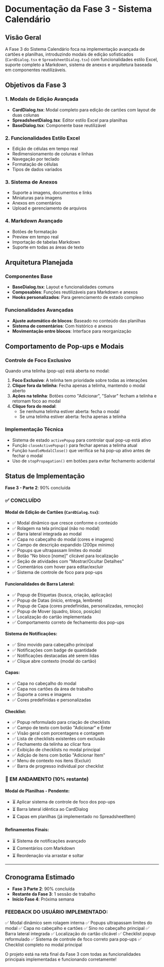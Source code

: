 
# Documentação da Fase 3 - Sistema Calendário

## Visão Geral

A Fase 3 do Sistema Calendário foca na implementação avançada de cartões e planilhas, introduzindo modais de edição sofisticados (`CardDialog.tsx` e `SpreadsheetDialog.tsx`) com funcionalidades estilo Excel, suporte completo a Markdown, sistema de anexos e arquitetura baseada em componentes reutilizáveis.

## Objetivos da Fase 3

### 1. Modals de Edição Avançada
- **CardDialog.tsx**: Modal completo para edição de cartões com layout de duas colunas
- **SpreadsheetDialog.tsx**: Editor estilo Excel para planilhas
- **BaseDialog.tsx**: Componente base reutilizável

### 2. Funcionalidades Estilo Excel
- Edição de células em tempo real
- Redimensionamento de colunas e linhas
- Navegação por teclado
- Formatação de células
- Tipos de dados variados

### 3. Sistema de Anexos
- Suporte a imagens, documentos e links
- Miniaturas para imagens
- Anexos em comentários
- Upload e gerenciamento de arquivos

### 4. Markdown Avançado
- Botões de formatação
- Preview em tempo real
- Importação de tabelas Markdown
- Suporte em todas as áreas de texto

## Arquitetura Planejada

### Componentes Base
- **BaseDialog.tsx**: Layout e funcionalidades comuns
- **Composables**: Funções reutilizáveis para Markdown e anexos
- **Hooks personalizados**: Para gerenciamento de estado complexo

### Funcionalidades Avançadas
- **Ajuste automático de blocos**: Baseado no conteúdo das planilhas
- **Sistema de comentários**: Com histórico e anexos
- **Movimentação entre blocos**: Interface para reorganização

## Comportamento de Pop-ups e Modais

### Controle de Foco Exclusivo
Quando uma telinha (pop-up) está aberta no modal:

1. **Foco Exclusivo**: A telinha tem prioridade sobre todas as interações
2. **Clique fora da telinha**: Fecha apenas a telinha, mantendo o modal aberto
3. **Ações na telinha**: Botões como "Adicionar", "Salvar" fecham a telinha e retornam foco ao modal
4. **Clique fora do modal**: 
   - Se nenhuma telinha estiver aberta: fecha o modal
   - Se uma telinha estiver aberta: fecha apenas a telinha

### Implementação Técnica
- Sistema de estado `activePopup` para controlar qual pop-up está ativo
- Função `closeActivePopup()` para fechar apenas a telinha atual
- Função `handleModalClose()` que verifica se há pop-up ativo antes de fechar o modal
- Uso de `stopPropagation()` em botões para evitar fechamento acidental

## Status de Implementação

**Fase 3 - Parte 2**: 90% concluída

### ✅ CONCLUÍDO

#### Modal de Edição de Cartões (`CardDialog.tsx`):
- ✅ Modal dinâmico que cresce conforme o conteúdo
- ✅ Rolagem na tela principal (não no modal)
- ✅ Barra lateral integrada ao modal
- ✅ Capa no cabeçalho do modal (cores e imagens)
- ✅ Campo de descrição expandido (200px mínimo)
- ✅ Popups que ultrapassam limites do modal
- ✅ Botão "No bloco [nome]" clicável para localização
- ✅ Seção de atividades com "Mostrar/Ocultar Detalhes"
- ✅ Comentários com hover para editar/excluir
- ✅ Sistema de controle de foco para pop-ups

#### Funcionalidades de Barra Lateral:
- ✅ Popup de Etiquetas (busca, criação, aplicação)
- ✅ Popup de Datas (início, entrega, lembrete)
- ✅ Popup de Capa (cores predefinidas, personalizadas, remoção)
- ✅ Popup de Mover (quadro, bloco, posição)
- ✅ Localização do cartão implementada
- ✅ Comportamento correto de fechamento dos pop-ups

#### Sistema de Notificações:
- ✅ Sino movido para cabeçalho principal
- ✅ Notificações com badge de quantidade
- ✅ Notificações destacadas até serem lidas
- ✅ Clique abre contexto (modal do cartão)

#### Capas:
- ✅ Capa no cabeçalho do modal
- ✅ Capa nos cartões da área de trabalho
- ✅ Suporte a cores e imagens
- ✅ Cores predefinidas e personalizadas

#### Checklist:
- ✅ Popup reformulado para criação de checklists
- ✅ Campo de texto com botão "Adicionar" e Enter
- ✅ Visão geral com porcentagens e contagem
- ✅ Lista de checklists existentes com exclusão
- ✅ Fechamento da telinha ao clicar fora
- ✅ Exibição de checklists no modal principal
- ✅ Adição de itens com botão "Adicionar Item"
- ✅ Menu de contexto nos itens (Excluir)
- ✅ Barra de progresso individual por checklist

### 🔄 EM ANDAMENTO (10% restante)

#### Modal de Planilhas - Pendente:
- ⏳ Aplicar sistema de controle de foco dos pop-ups
- ⏳ Barra lateral idêntica ao CardDialog
- ⏳ Capas em planilhas (já implementado no SpreadsheetItem)

#### Refinamentos Finais:
- ⏳ Sistema de notificações avançado
- ⏳ Comentários com Markdown
- ⏳ Reordenação via arrastar e soltar

---

## Cronograma Estimado
- **Fase 3 Parte 2**: 90% concluída
- **Restante da Fase 3**: 1 sessão de trabalho
- **Início Fase 4**: Próxima semana

### FEEDBACK DO USUÁRIO IMPLEMENTADO:
✅ Modal dinâmico sem rolagem interna
✅ Popups ultrapassam limites do modal
✅ Capa no cabeçalho e cartões
✅ Sino no cabeçalho principal
✅ Barra lateral integrada
✅ Localização do cartão clicável
✅ Checklist popup reformulado
✅ Sistema de controle de foco correto para pop-ups
✅ Checklist completo no modal principal

O projeto está na reta final da Fase 3 com todas as funcionalidades principais implementadas e funcionando corretamente!

